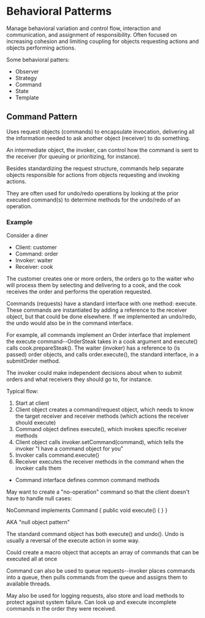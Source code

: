 # Behavioral Patterms

Manage behavioral variation and control flow, interaction and communication, and assignment of responsibility. Often focused on increasing cohesion and limiting coupling for objects requesting actions and objects performing actions.

Some behavioral patters:

- Observer
- Strategy
- Command
- State
- Template

## Command Pattern

Uses request objects (commands) to encapsulate invocation, delivering all the information needed to ask another object (receiver) to do something.

An intermediate object, the invoker, can control how the command is sent to the receiver (for queuing or prioritizing, for instance).

Besides standardizing the request structure, commands help separate objects responsible for actions from objects requesting and invoking actions.

They are often used for undo/redo operations by looking at the prior executed command(s) to determine methods for the undo/redo of an operation.

### Example

Consider a diner

- Client: customer
- Command: order
- Invoker: waiter
- Receiver: cook

The customer creates one or more orders, the orders go to the waiter who will process them by selecting and delivering to a cook, and the cook receives the order and performs the operation requested.

Commands (requests) have a standard interface with one method: execute. These commands are instantiated by adding a reference to the receiver object, but that could be done elsewhere. If we implemented an undo/redo, the undo would also be in the command interface.

For example, all commands implement an Order interface that implement the execute command--OrderSteak takes in a cook argument and execute() calls cook.prepareSteak(). The waiter (invoker) has a reference to (is passed) order objects, and calls order.execute(), the standard interface, in a submitOrder method.

The invoker could make independent decisions about when to submit orders and what receivers they should go to, for instance.

Typical flow:

1. Start at client
2. Client object creates a command/request object, which needs to know the target receiver and receiver methods (which actions the receiver should execute)
3. Command object defines execute(), which invokes specific receiver methods
4. Client object calls invoker.setCommand(command), which tells the invoker "I have a command object for you"
5. Invoker calls command.execute()
6. Receiver executes the receiver methods in the command when the invoker calls them

- Command interface defines common command methods

May want to create a "no-operation" command so that the client doesn't have to handle null cases:

NoCommand implements Command {
    public void execute() { }
}

AKA "null object pattern"

The standard command object has both execute() and undo(). Undo is usually a reversal of the execute action in some way.

Could create a macro object that accepts an array of commands that can be executed all at once

Command can also be used to queue requests--invoker places commands into a queue, then pulls commands from the queue and assigns them to available threads.

May also be used for logging requests, also store and load methods to protect against system failure. Can look up and execute incomplete commands in the order they were received.